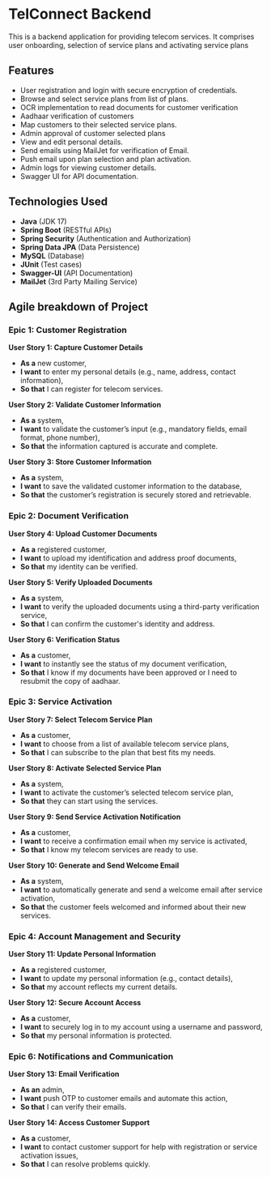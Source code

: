# TelConnect Backend

This is a backend application for providing telecom services. It comprises user onboarding, selection of service plans and activating service plans

## Features

- User registration and login with secure encryption of credentials.
- Browse and select service plans from list of plans.
- OCR implementation to read documents for customer verification
- Aadhaar verification of customers
- Map customers to their selected service plans.
- Admin approval of customer selected plans
- View and edit personal details.
- Send emails using MailJet for verification of Email.
- Push email upon plan selection and plan activation.
- Admin logs for viewing customer details.
- Swagger UI for API documentation.

## Technologies Used

- **Java** (JDK 17)
- **Spring Boot** (RESTful APIs)
- **Spring Security** (Authentication and Authorization)
- **Spring Data JPA** (Data Persistence)
- **MySQL** (Database)
- **JUnit** (Test cases)
- **Swagger-UI** (API Documentation)
- **MailJet** (3rd Party Mailing Service)

## Agile breakdown of Project
### **Epic 1: Customer Registration**
**User Story 1: Capture Customer Details**
- **As a** new customer,
- **I want** to enter my personal details (e.g., name, address, contact information),
- **So that** I can register for telecom services.

**User Story 2: Validate Customer Information**
- **As a** system,
- **I want** to validate the customer’s input (e.g., mandatory fields, email format, phone number),
- **So that** the information captured is accurate and complete.

**User Story 3: Store Customer Information**
- **As a** system,
- **I want** to save the validated customer information to the database,
- **So that** the customer’s registration is securely stored and retrievable.

### **Epic 2: Document Verification**
**User Story 4: Upload Customer Documents**
- **As a** registered customer,
- **I want** to upload my identification and address proof documents,
- **So that** my identity can be verified.

**User Story 5: Verify Uploaded Documents**
- **As a** system,
- **I want** to verify the uploaded documents using a third-party verification service,
- **So that** I can confirm the customer's identity and address.

**User Story 6:  Verification Status**
- **As a** customer,
- **I want** to instantly see the status of my document verification,
- **So that** I know if my documents have been approved or I need to resubmit the copy of aadhaar.

### **Epic 3: Service Activation**
**User Story 7: Select Telecom Service Plan**
- **As a** customer,
- **I want** to choose from a list of available telecom service plans,
- **So that** I can subscribe to the plan that best fits my needs.

**User Story 8: Activate Selected Service Plan**
- **As a** system,
- **I want** to activate the customer’s selected telecom service plan,
- **So that** they can start using the services.

**User Story 9: Send Service Activation Notification**
- **As a** customer,
- **I want** to receive a confirmation email when my service is activated,
- **So that** I know my telecom services are ready to use.

**User Story 10: Generate and Send Welcome Email**
- **As a** system,
- **I want** to automatically generate and send a welcome email after service activation,
- **So that** the customer feels welcomed and informed about their new services.

### **Epic 4: Account Management and Security**
**User Story 11: Update Personal Information**
- **As a** registered customer,
- **I want** to update my personal information (e.g., contact details),
- **So that** my account reflects my current details.

**User Story 12: Secure Account Access**
- **As a** customer,
- **I want** to securely log in to my account using a username and password,
- **So that** my personal information is protected.

### **Epic 6: Notifications and Communication**
**User Story 13: Email Verification**
- **As an** admin,
- **I want** push OTP to customer emails and automate this action,
- **So that** I can verify their emails.

**User Story 14: Access Customer Support**
- **As a** customer,
- **I want** to contact customer support for help with registration or service activation issues,
- **So that** I can resolve problems quickly.

